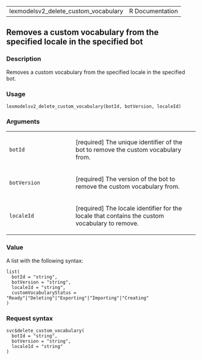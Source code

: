 <table style="width: 100%;">
<tbody>
<tr class="odd">
<td>lexmodelsv2_delete_custom_vocabulary</td>
<td style="text-align: right;">R Documentation</td>
</tr>
</tbody>
</table>

## Removes a custom vocabulary from the specified locale in the specified bot

### Description

Removes a custom vocabulary from the specified locale in the specified
bot.

### Usage

    lexmodelsv2_delete_custom_vocabulary(botId, botVersion, localeId)

### Arguments

<table>
<colgroup>
<col style="width: 35%" />
<col style="width: 65%" />
</colgroup>
<tbody>
<tr class="odd">
<td><code
id="lexmodelsv2_delete_custom_vocabulary_:_botId">botId</code></td>
<td><p>[required] The unique identifier of the bot to remove the custom
vocabulary from.</p></td>
</tr>
<tr class="even">
<td><code
id="lexmodelsv2_delete_custom_vocabulary_:_botVersion">botVersion</code></td>
<td><p>[required] The version of the bot to remove the custom vocabulary
from.</p></td>
</tr>
<tr class="odd">
<td><code
id="lexmodelsv2_delete_custom_vocabulary_:_localeId">localeId</code></td>
<td><p>[required] The locale identifier for the locale that contains the
custom vocabulary to remove.</p></td>
</tr>
</tbody>
</table>

### Value

A list with the following syntax:

    list(
      botId = "string",
      botVersion = "string",
      localeId = "string",
      customVocabularyStatus = "Ready"|"Deleting"|"Exporting"|"Importing"|"Creating"
    )

### Request syntax

    svc$delete_custom_vocabulary(
      botId = "string",
      botVersion = "string",
      localeId = "string"
    )
